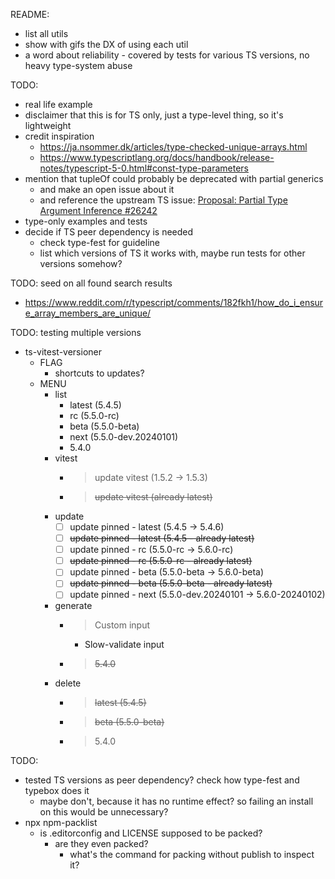 README:
- list all utils
- show with gifs the DX of using each util
- a word about reliability - covered by tests for various TS versions, no heavy type-system abuse

TODO:
- real life example
- disclaimer that this is for TS only, just a type-level thing, so it's lightweight
- credit inspiration
    - https://ja.nsommer.dk/articles/type-checked-unique-arrays.html
    - https://www.typescriptlang.org/docs/handbook/release-notes/typescript-5-0.html#const-type-parameters
- mention that tupleOf could probably be deprecated with partial generics
    - and make an open issue about it
    - and reference the upstream TS issue: [Proposal: Partial Type Argument Inference #26242](https://github.com/microsoft/TypeScript/issues/26242)
- type-only examples and tests
- decide if TS peer dependency is needed
    - check type-fest for guideline
    - list which versions of TS it works with, maybe run tests for other versions somehow?

TODO: seed on all found search results
- https://www.reddit.com/r/typescript/comments/182fkh1/how_do_i_ensure_array_members_are_unique/

TODO: testing multiple versions
- ts-vitest-versioner
    - FLAG
        - shortcuts to updates?
    - MENU
        - list
            - latest (5.4.5)
            - rc (5.5.0-rc)
            - beta (5.5.0-beta)
            - next (5.5.0-dev.20240101)
            - 5.4.0
        - vitest
            - > update vitest (1.5.2 -> 1.5.3)
            - > ~~update vitest (already latest)~~
        - update
            - [ ] update pinned - latest (5.4.5 -> 5.4.6)
            - [ ] ~~update pinned - latest (5.4.5 - already latest)~~
            - [ ] update pinned - rc (5.5.0-rc -> 5.6.0-rc)
            - [ ] ~~update pinned - rc (5.5.0-rc - already latest)~~
            - [ ] update pinned - beta (5.5.0-beta -> 5.6.0-beta)
            - [ ] ~~update pinned - beta (5.5.0-beta - already latest)~~
            - [ ] update pinned - next (5.5.0-dev.20240101 -> 5.6.0-20240102)
        - generate
            - > Custom input
                - Slow-validate input
            - > ~~5.4.0~~
        - delete
            - > ~~latest (5.4.5)~~
            - > ~~beta (5.5.0-beta)~~
            - > 5.4.0

TODO:
- tested TS versions as peer dependency? check how type-fest and typebox does it
    - maybe don't, because it has no runtime effect? so failing an install on this would be unnecessary?
- npx npm-packlist
    - is .editorconfig and LICENSE supposed to be packed?
        - are they even packed?
            - what's the command for packing without publish to inspect it?
